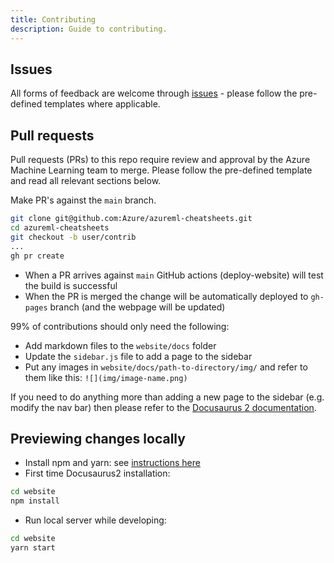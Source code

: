 ```yaml
---
title: Contributing
description: Guide to contributing.
---
```


## Issues

All forms of feedback are welcome through [issues](https://github.com/Azure/azureml-cheatsheets/issues) - please follow the pre-defined templates where applicable.

##  Pull requests

Pull requests (PRs) to this repo require review and approval by the Azure Machine Learning team to merge. Please follow the pre-defined template and read all relevant sections below.

Make PR's against the `main` branch.

```bash
git clone git@github.com:Azure/azureml-cheatsheets.git
cd azureml-cheatsheets
git checkout -b user/contrib
...
gh pr create
```

- When a PR arrives against `main` GitHub actions (deploy-website) will test the build is successful
- When the PR is merged the change will be automatically deployed to `gh-pages` branch (and the webpage will be updated)

99% of contributions should only need the following:

- Add markdown files to the `website/docs` folder
- Update the `sidebar.js` file to add a page to the sidebar
- Put any images in `website/docs/path-to-directory/img/` and refer to them like this: `![](img/image-name.png)`

If you need to do anything more than adding a new page to the sidebar (e.g.
modify the nav bar) then please refer to the [Docusaurus 2 documentation](https://v2.docusaurus.io/).

## Previewing changes locally

- Install npm and yarn: see [instructions here](https://v2.docusaurus.io/docs/installation)
- First time Docusaurus2 installation:

```bash
cd website
npm install
```

- Run local server while developing:

```bash
cd website
yarn start
```
